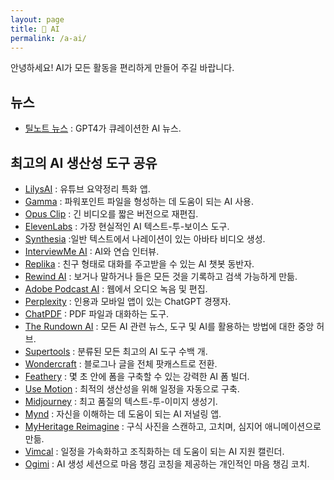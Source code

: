 ```yaml
---
layout: page
title: 🌳 AI
permalink: /a-ai/
---
```


안녕하세요! AI가 모든 활동을 편리하게 만들어 주길 바랍니다.
## 뉴스  
- [틸노트 뉴스](https://tilnote.io/news) : GPT4가 큐레이션한 AI 뉴스.  

## 최고의 AI 생산성 도구 공유 
  
- [LilysAI](https://lilys.ai/) : 유튜브 요약정리 특화 앱.  
- [Gamma](https://gamma.app/) : 파워포인트 파일을 형성하는 데 도움이 되는 AI 사용.  
- [Opus Clip](https://www.opus.pro/ ) : 긴 비디오를 짧은 버전으로 재편집.  
- [ElevenLabs](https://elevenlabs.io/ ) : 가장 현실적인 AI 텍스트-투-보이스 도구.  
- [Synthesia](https://www.synthesia.io/ ) :일반 텍스트에서 나레이션이 있는 아바타 비디오 생성.  
- [InterviewMe AI](https://interviewmeai.com/ ) : AI와 연습 인터뷰.   
- [Replika](https://replika.com/ ) : 친구 형태로 대화를 주고받을 수 있는 AI 챗봇 동반자.  
- [Rewind AI](https://www.rewind.ai/ ) : 보거나 말하거나 들은 모든 것을 기록하고 검색 가능하게 만듦.  
- [Adobe Podcast AI](https://podcast.adobe.com/ ) : 웹에서 오디오 녹음 및 편집.  
- [Perplexity](https://www.perplexity.ai/) : 인용과 모바일 앱이 있는 ChatGPT 경쟁자.   
- [ChatPDF](https://www.chatpdf.com/) : PDF 파일과 대화하는 도구.  
- [The Rundown AI](https://www.therundown.ai/) :  모든 AI 관련 뉴스, 도구 및 AI를 활용하는 방법에 대한 중앙 허브.  
- [Supertools](https://supertools.therundown.ai/) : 분류된 모든 최고의 AI 도구 수백 개.  
- [Wondercraft](https://www.wondercraft.ai/) : 블로그나 글을 전체 팟캐스트로 전환.  
- [Feathery](https://www.feathery.io/ ) : 몇 초 안에 폼을 구축할 수 있는 강력한 AI 폼 빌더.  
- [Use Motion](https://www.usemotion.com/ ) : 최적의 생산성을 위해 일정을 자동으로 구축.  
- [Midjourney](https://www.midjourney.com/home?callbackUrl=%2Fexplore) : 최고 품질의 텍스트-투-이미지 생성기.  
- [Mynd](https://www.mynd.so/ ) : 자신을 이해하는 데 도움이 되는 AI 저널링 앱.    
- [MyHeritage Reimagine](https://www.myheritage.com/reimagine/ ) : 구식 사진을 스캔하고, 고치며, 심지어 애니메이션으로 만듦.  
- [Vimcal](https://www.vimcal.com/ ) : 일정을 가속화하고 조직화하는 데 도움이 되는 AI 지원 캘린더.  
- [Ogimi](https://ogimi.ai/ ) : AI 생성 세션으로 마음 챙김 코칭을 제공하는 개인적인 마음 챙김 코치.  
 



